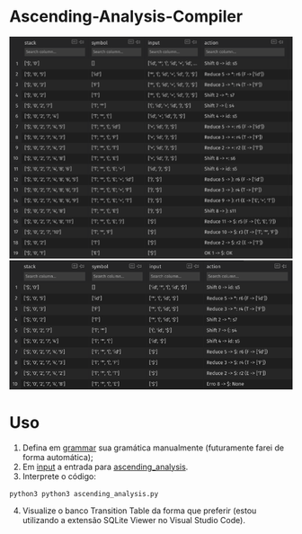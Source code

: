 # Ascending-Analysis-Compiler
![Exemplo 1 de execução](./img/Captura%20de%20tela%20de%202022-10-22%2011-40-04.png)
![Exemplo 2 de execução](./img/Captura%20de%20tela%20de%202022-10-22%2011-41-40.png)
# Uso
1. Defina em [grammar](./grammar.py) sua gramática manualmente (futuramente farei de forma automática);
2. Em [input](./input.py) a entrada para [ascending_analysis](./ascending_analysis.py).
3. Interprete o código:
```
python3 python3 ascending_analysis.py 
```
4. Visualize o banco Transition Table da forma que preferir (estou utilizando a extensão SQLite Viewer no Visual Studio Code).